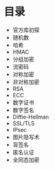 # 目录

* 官方库初探
* 随机数
* 哈希
* HMAC
* 分组加密
* 流密码
* 对称加密
* 非对称加密
* RSA
* ECC
* 数字证书
* 数字签名
* Diffie-Hellman
* SSL/TLS
* IPsec
* 图片隐写术
* 盲签名
* 匿名认证
* 全同态加密

